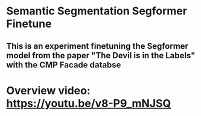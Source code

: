 

# Semantic Segmentation Segformer Finetune

## This is an experiment finetuning the Segformer model from the paper "The Devil is in the Labels" with the CMP Facade databse

# Overview video: https://youtu.be/v8-P9_mNJSQ
